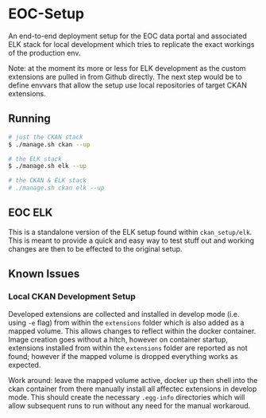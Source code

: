 # EOC-Setup

An end-to-end deployment setup for the EOC data portal and associated ELK stack for
local development which tries to replicate the exact workings of the production env.

Note: at the moment its more or less for ELK development as the custom extensions
are pulled in from Github directly. The next step would be to define envvars that
allow the setup use local repositories of target CKAN extensions.

## Running

```bash
# just the CKAN stack
$ ./manage.sh ckan --up

# the ELK stack
$ ./manage.sh elk --up

# the CKAN & ELK stack
# ./manage.sh ckan elk --up
```

## EOC ELK

This is a standalone version of the ELK setup found within `ckan_setup/elk`. This is
meant to provide a quick and easy way to test stuff out and working changes are then
to be effected to the original setup.

## Known Issues

### Local CKAN Development Setup

Developed extensions are collected and installed in develop mode (i.e. using `-e` flag)
from within the `extensions` folder which is also added as a mapped volume. This allows
changes to reflect within the docker container. Image creation goes without a hitch,
however on container startup, extensions installed from within the `extensions` folder
are reported as not found; however if the mapped volume is dropped everything works as
expected.

Work around: leave the mapped volume active, docker up then shell into the ckan container
from there manually install all affectec extensions in develop mode. This should create
the necessary `.egg-info` directories which will allow subsequent runs to run without
any need for the manual workaroud.
